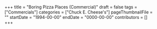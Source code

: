 +++
title = "Boring Pizza Places (Commercial)"
draft = false
tags = ["Commercials"]
categories = ["Chuck E. Cheese's"]
pageThumbnailFile = ""
startDate = "1994-00-00"
endDate = "0000-00-00"
contributors = []
+++
